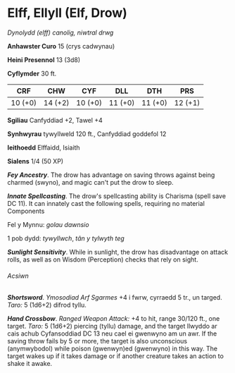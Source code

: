 # Elff, Ellyll (Elf, Drow)

*Dynolydd (elff) canolig, niwtral drwg*

**Anhawster Curo** 15 (crys cadwynau)

**Heini Presennol** 13 (3d8)

**Cyflymder** 30 ft.

| CRF     | CHW     | CYF     | DLL     | DTH     | PRS     |
|---------|---------|---------|---------|---------|---------|
| 10 (+0) | 14 (+2) | 10 (+0) | 11 (+0) | 11 (+0) | 12 (+1) |

**Sgiliau** Canfyddiad +2, Tawel +4

**Synhwyrau** tywyllweld 120 ft., Canfyddiad goddefol 12

**Ieithoedd** Elffaidd, Isiaith

**Sialens** 1/4 (50 XP)

***Fey Ancestry***. The drow has advantage on saving throws against being charmed (swyno), and magic can't put the drow to sleep.

***Innate Spellcasting***. The drow's spellcasting ability is Charisma (spell save DC 11). It can innately cast the following spells, requiring no material Components

Fel y Mynnu: *golau dawnsio*

1 pob dydd: *tywyllwch*, *tân y tylwyth teg*

***Sunlight Sensitivity***. While in sunlight, the drow has disadvantage on attack rolls, as well as on Wisdom (Perception) checks that rely on sight.

###### Acsiwn

***Shortsword***. *Ymosodiad Arf Sgarmes* +4 i fwrw, cyrraedd 5 tr., un targed. *Taro:* 5 (1d6+2) difrod tyllu.

***Hand Crossbow***. *Ranged Weapon Attack:* +4 to hit, range 30/120 ft., one target. *Taro:* 5 (1d6+2) piercing (tyllu) damage, and the target llwyddo ar cais achub Cyfansoddiad DC 13 neu cael ei gwenwyno am un awr. If the saving throw fails by 5 or more, the target is also unconscious (anymwybodol) while poison (gwenwyn)ed (gwenwyno) in this way. The target wakes up if it takes damage or if another creature takes an action to shake it awake.